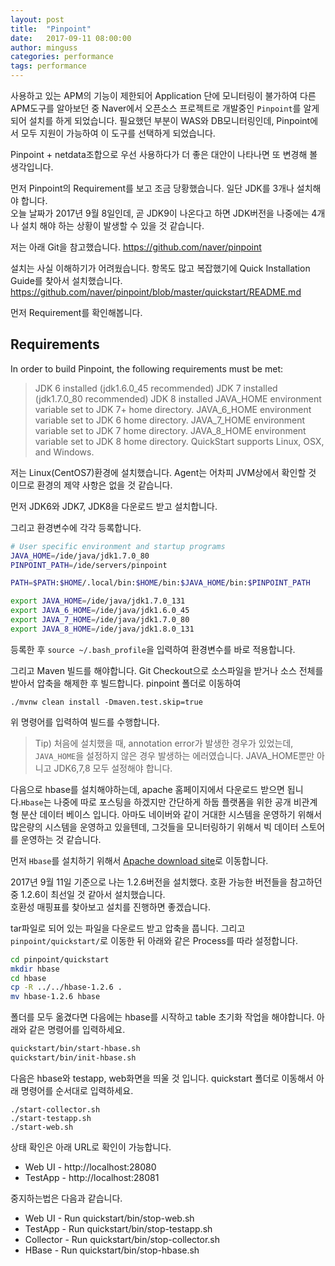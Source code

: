 ```yaml
---
layout: post
title:  "Pinpoint"
date:   2017-09-11 08:00:00
author: minguss
categories: performance
tags: performance
---
```



사용하고 있는 APM의 기능이 제한되어 Application 단에 모니터링이 불가하여 다른 APM도구를 알아보던 중 Naver에서 오픈소스 프로젝트로 개발중인 `Pinpoint`를 알게 되어 설치를 하게 되었습니다.
필요했던 부분이 WAS와 DB모니터링인데, Pinpoint에서 모두 지원이 가능하여 이 도구를 선택하게 되었습니다.

Pinpoint + netdata조합으로 우선 사용하다가 더 좋은 대안이 나타나면 또 변경해 볼 생각입니다.

먼저 Pinpoint의 Requirement를 보고 조금 당황했습니다.
일단 JDK를 3개나 설치해야 합니다.  
오늘 날짜가 2017년 9월 8일인데, 곧 JDK9이 나온다고 하면 JDK버전을 나중에는 4개나 설치 해야 하는 상황이 발생할 수 있을 것 같습니다.

저는 아래 Git을 참고했습니다.
https://github.com/naver/pinpoint

설치는 사실 이해하기가 어려웠습니다. 항목도 많고 복잡했기에 Quick Installation Guide를 찾아서 설치했습니다.
https://github.com/naver/pinpoint/blob/master/quickstart/README.md

먼저 Requirement를 확인해봅니다.

Requirements
---
In order to build Pinpoint, the following requirements must be met:

>JDK 6 installed (jdk1.6.0_45 recommended)
>JDK 7 installed (jdk1.7.0_80 recommended)
>JDK 8 installed
>JAVA_HOME environment variable set to JDK 7+ home directory.
>JAVA_6_HOME environment variable set to JDK 6 home directory.
>JAVA_7_HOME environment variable set to JDK 7 home directory.
>JAVA_8_HOME environment variable set to JDK 8 home directory.
>QuickStart supports Linux, OSX, and Windows.

저는 Linux(CentOS7)환경에 설치했습니다. Agent는 어차피 JVM상에서 확인할 것 이므로 환경의 제약 사항은 없을 것 같습니다.

먼저 JDK6와 JDK7, JDK8을 다운로드 받고 설치합니다.

그리고 환경변수에 각각 등록합니다.
``` bash
# User specific environment and startup programs
JAVA_HOME=/ide/java/jdk1.7.0_80
PINPOINT_PATH=/ide/servers/pinpoint

PATH=$PATH:$HOME/.local/bin:$HOME/bin:$JAVA_HOME/bin:$PINPOINT_PATH

export JAVA_HOME=/ide/java/jdk1.7.0_131
export JAVA_6_HOME=/ide/java/jdk1.6.0_45
export JAVA_7_HOME=/ide/java/jdk1.7.0_80
export JAVA_8_HOME=/ide/java/jdk1.8.0_131
```

등록한 후 `source ~/.bash_profile`을 입력하여 환경변수를 바로 적용합니다.

그리고 Maven 빌드를 해야합니다. Git Checkout으로 소스파일을 받거나 소스 전체를 받아서 압축을 해제한 후 빌드합니다.
pinpoint 폴더로 이동하여 
```
./mvnw clean install -Dmaven.test.skip=true
```
위 명령어를 입력하여 빌드를 수행합니다.

> Tip) 처음에 설치했을 때, annotation error가 발생한 경우가 있었는데, `JAVA_HOME`을 설정하지 않은 경우 발생하는 에러였습니다. JAVA_HOME뿐만 아니고 JDK6,7,8 모두 설정해야 합니다.

다음으로 hbase를 설치해야하는데, apache 홈페이지에서 다운로드 받으면 됩니다.`Hbase`는 나중에 따로 포스팅을 하겠지만 간단하게 하둡 플랫폼을 위한 공개 비관계형 분산 데이터 베이스 입니다. 아마도 네이버와 같이 거대한 시스템을 운영하기 위해서 많은량의 시스템을 운영하고 있을텐데, 그것들을 모니터링하기 위해서 빅 데이터 스토어를 운영하는 것 같습니다.

먼저 `Hbase`를 설치하기 위해서 [Apache download site](http://apache.mirror.cdnetworks.com/hbase/)로 이동합니다.

2017년 9월 11일 기준으로 나는 1.2.6버전을 설치했다. 호환 가능한 버전들을 참고하던 중 1.2.6이 최선일 것 같아서 설치했습니다.  
호환성 매핑표를 찾아보고 설치를 진행하면 좋겠습니다.

tar파일로 되어 있는 파일을 다운로드 받고 압축을 풉니다. 그리고 `pinpoint/quickstart/`로 이동한 뒤 아래와 같은 Process를 따라 설정합니다.

``` bash
cd pinpoint/quickstart
mkdir hbase
cd hbase
cp -R ../../hbase-1.2.6 .
mv hbase-1.2.6 hbase
```

폴더를 모두 옮겼다면 다음에는 hbase를 시작하고 table 초기화 작업을 해야합니다. 아래와 같은 명령어를 입력하세요.
``` bash
quickstart/bin/start-hbase.sh
quickstart/bin/init-hbase.sh
```

다음은 hbase와 testapp, web화면을 띄울 것 입니다. quickstart 폴더로 이동해서 아래 명령어를 순서대로 입력하세요.
```
./start-collector.sh
./start-testapp.sh
./start-web.sh
```

상태 확인은 아래 URL로 확인이 가능합니다.
- Web UI - http://localhost:28080
- TestApp - http://localhost:28081

중지하는법은 다음과 같습니다.
- Web UI - Run quickstart/bin/stop-web.sh
- TestApp - Run quickstart/bin/stop-testapp.sh
- Collector - Run quickstart/bin/stop-collector.sh
- HBase - Run quickstart/bin/stop-hbase.sh
